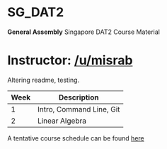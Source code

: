 # SG_DAT2
**General Assembly** Singapore DAT2 Course Material

**Instructor:** [/u/misrab](www.github.com/misrab)
=======
Altering readme, testing.

|Week|Description|
|----|------------------------------------------------------------------------------|
|1|Intro, Command Line, Git
|2|Linear Algebra

A tentative course schedule can be found [here](https://docs.google.com/spreadsheets/d/1dZy8gWa1kE97WE0LhCQyK1Yly3u8aJ_rmi0Wu-UP5Bg/edit#gid=0)

